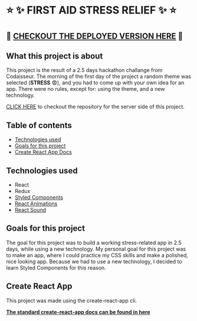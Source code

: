 # :star: :sparkles: FIRST AID STRESS RELIEF :sparkles: :star:

## :telescope: [CHECKOUT THE DEPLOYED VERSION HERE](https://first-aid-stress-relief.herokuapp.com/) :telescope:

## What this project is about
This project is the result of a 2.5 days hackathon challange from Codaisseur. The morning of the first day of the project a random theme was selected (**STRESS** :fearful:), and you had to come up with your own idea for an app. There were no rules, except for: using the theme, and a new technology.

[CLICK HERE](https://github.com/alinabeglarian/first-aid-stress-relief-server) to checkout the repository for the server side of this project. 

## Table of contents
* [Technologies used](#technologies-used)
* [Goals for this project](#goals-for-this-project)
* [Create React App Docs](#create-react-app)

## Technologies used
* React
* Redux
* [Styled Components](https://www.styled-components.com/)
* [React Animations](https://www.npmjs.com/package/react-animations)
* [React Sound](https://www.npmjs.com/package/react-sound)

## Goals for this project
The goal for this project was to build a working stress-related app in 2.5 days, while using a new technology. 
My personal goal for this project was to make an app, where I could practice my CSS skills and make a polished, nice looking app. Because we had to use a new technology, I decided to learn Styled Components for this reason.

## Create React App

This project was made using the create-react-app cli. 

**[The standard create-react-app docs can be found in here](https://github.com/facebook/create-react-app)**
